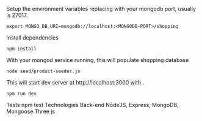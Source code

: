 Setup the environment variables replacing with your mongodb port, usually is 27017.

    export MONGO_DB_URI=mongodb://localhost:<MONGODB-PORT>/shopping
Install dependencies

    npm install
With your mongod service running, this will populate shopping database

    node seed/product-seeder.js 
This will start dev server at http://localhost:3000 with .

    npm run dev
Tests
    npm test
Technologies
Back-end
NodeJS, Express, MongoDB, Mongoose.Three js